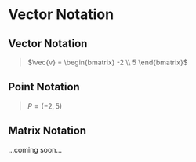 # Vector Notation

## Vector Notation

> $\vec{v} = \begin{bmatrix} -2 \\ 5 \end{bmatrix}$

## Point Notation

> $P = (-2, 5)$

## Matrix Notation

...coming soon...